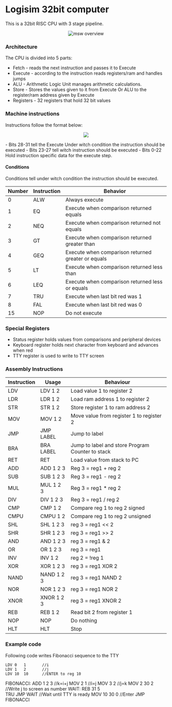 # Logisim 32bit computer
This is a 32bit RISC CPU with 3 stage pipeline.
<p align="center">
<img align="center" src="https://i.imgur.com/KsZ9LXr.png" alt="msw overview">
</p>

### Architecture

The CPU is divided into 5 parts:
- Fetch - reads the next instruction and passes it to Execute
- Execute - according to the instruction reads registers/ram and handles jumps
- ALU - Arithmetic Logic Unit manages arithmetic calculations.
- Store - Stores the values given to it from Execute Or ALU to the register/ram address given by Execute
- Registers - 32 registers that hold 32 bit values

### Machine instructions
Instructions follow the format below:
<p align="center">
<img align="center" src="https://i.imgur.com/tQzJ19d.png">
</p>
 - Bits 28-31 tell the Execute Under witch condition the instruction should be executed
 - Bits 23-27 tell witch instruction should be executed
 - Bits 0-22 Hold instruction specific data for the execute step.

#### Conditions

Conditions tell under witch condition the instruction should be executed.

|Number|Instruction|Behavior|
|------|-----------|--------|
|0|ALW|Always execute|
|1|EQ|Execute when comparison returned equals|
|2|NEQ|Execute when comparison returned not equals|
|3|GT|Execute when comparison returned greater than|
|4|GEQ|Execute when comparison returned greater or equals|
|5|LT|Execute when comparison returned less than|
|6|LEQ|Execute when comparison returned less or equals|
|7|TRU|Execute when last bit red was 1|
|8|FAL|Execute when last bit red was 0|
|15|NOP|Do not execute|

### Special Registers
- Status register holds values from comparisons and peripheral devices
- Keyboard register holds next character from keyboard and advances when red
- TTY register is used to write to TTY screen 

### Assembly Instructions

|Instruction|Usage|Behaviour|
|-----------|-----|---------|
|LDV|LDV 1 2|Load value 1 to register 2|
|LDR|LDR 1 2|Load ram address 1 to register 2|
|STR|STR 1 2|Store register 1 to ram address 2|
|MOV|MOV 1 2|Move value from register 1 to register 2|
|JMP|JMP LABEL|Jump to label|
|BRA|BRA LABEL|Jump to label and store Program Counter to stack|
|RET|RET| Load value from stack to PC|
|ADD|ADD 1 2 3|Reg 3 = reg1 + reg 2|
|SUB|SUB 1 2 3|Reg 3 = reg1 - reg 2|
|MUL|MUL 1 2 3|Reg 3 = reg1 * reg 2|
|DIV|DIV 1 2 3|Reg 3 = reg1 / reg 2|
|CMP|CMP 1 2|Compare reg 1 to reg 2 signed|
|CMPU|CMPU 1 2|Compare reg 1 to reg 2 unsigned|
|SHL|SHL 1 2 3|reg 3 = reg1 << 2|
|SHR|SHR 1 2 3|reg 3 = reg1 >> 2|
|AND|AND 1 2 3|reg 3 = reg1 & 2|
|OR|OR 1 2 3|reg 3 = reg1 | 2|
|INV|INV 1 2|reg 2 = !reg 1|
|XOR|XOR 1 2 3|reg 3 = reg1 XOR 2|
|NAND|NAND 1 2 3|reg 3 = reg1 NAND 2|
|NOR|NOR 1 2 3|reg 3 = reg1 NOR 2|
|XNOR|XNOR 1 2 3|reg 3 = reg1 XNOR 2|
|REB|REB 1 2|Read bit 2 from register 1|
|NOP|NOP|Do nothing|
|HLT|HLT|Stop|

### Example code
Following code writes Fibonacci sequence to the TTY

	LDV	0	1		//i
	LDV	1	2		//j
	LDV	10	10		//ENTER to reg 10
FIBONACCI:
	ADD	1	2	3	//k=i+j
	MOV	2	1		//i=j
	MOV	3	2		//j=k
	MOV	2	30	2	//Write j to screen as number
WAIT:
	REB	31	5		
TRU	JMP	WAIT		//Wait until TTY is ready
	MOV	10	30	0	//Enter
	JMP	FIBONACCI